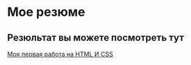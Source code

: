 # Мое резюме

## Резюльтат вы можете посмотреть тут

[Моя первая работа на HTML И CSS](https://gengarr.github.io/resume/)
